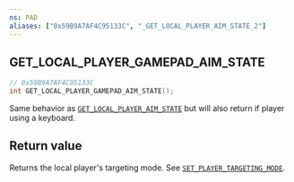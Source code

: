 ```yaml
---
ns: PAD
aliases: ["0x59B9A7AF4C95133C", "_GET_LOCAL_PLAYER_AIM_STATE_2"]
---
```

## GET_LOCAL_PLAYER_GAMEPAD_AIM_STATE

```c
// 0x59B9A7AF4C95133C
int GET_LOCAL_PLAYER_GAMEPAD_AIM_STATE();
```

Same behavior as [`GET_LOCAL_PLAYER_AIM_STATE`](#_0xBB41AFBBBC0A0287) but will also return if player using a keyboard.  

## Return value
Returns the local player's targeting mode. See [`SET_PLAYER_TARGETING_MODE`](#_0xB1906895227793F3).
